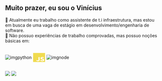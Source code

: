 ## Muito prazer, eu sou o Vinícius
📌 Atualmente eu trabalho como assistente de t.i infraestrutura, mas estou em busca de uma vaga de estágio em desenvolvimento/engenharia de software.<br>
📌 Não possuo experiências de trabalho comprovadas, mas possuo noções básicas em: 
<div style="display: inline_block"><br>
    <img align="center" alt="imgpython" height="30" width="40" src="https://cdn.jsdelivr.net/gh/devicons/devicon@latest/icons/python/python-original.svg">
    <img align="center" alt="imgjs" height="30" width="40" src="https://raw.githubusercontent.com/devicons/devicon/master/icons/javascript/javascript-plain.svg">
    <img align="center" alt="imgnode" height="30" width="40" src="https://cdn.jsdelivr.net/gh/devicons/devicon@latest/icons/nodejs/nodejs-plain-wordmark.svg">
</div>

##

<div>  
    <a href="mailto:yuitisakaguti@gmail.com"><img src="https://img.shields.io/badge/-Gmail-%23333?style=for-the-badge&logo=gmail&logoColor=white" target="_blank"></a>
    <a href="https://www.linkedin.com/in/vinicius-sakaguti-7ab1b5309/" target="_blank"><img src="https://img.shields.io/badge/-LinkedIn-%230077B5?style=for-the-badge&logo=linkedin&logoColor=white" target="_blank"></a> 
</div>


